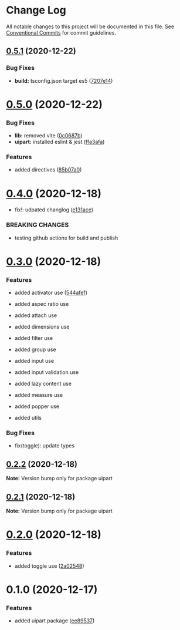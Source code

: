 # Change Log

All notable changes to this project will be documented in this file.
See [Conventional Commits](https://conventionalcommits.org) for commit guidelines.

## [0.5.1](https://github.com/5cube/upart/compare/v0.5.0...v0.5.1) (2020-12-22)


### Bug Fixes

* **build:** tsconfig.json target es5 ([7207e14](https://github.com/5cube/upart/commit/7207e147e3311e6665532f5a910c9db39edfc6ca))





# [0.5.0](https://github.com/5cube/upart/compare/v0.4.0...v0.5.0) (2020-12-22)


### Bug Fixes

* **lib:** removed vite ([0c0687b](https://github.com/5cube/upart/commit/0c0687bbe61ac56b121f70a539d6d72ce6abdc65))
* **uipart:** installed eslint & jest ([ffa3afa](https://github.com/5cube/upart/commit/ffa3afae24db42ba85e654882e0c6dfd901672be))


### Features

* added directives ([85b07a0](https://github.com/5cube/upart/commit/85b07a0f50da22c58c338b004c87f5eb2a9940af))





# [0.4.0](https://github.com/5cube/upart/compare/v0.3.0...v0.4.0) (2020-12-18)


* fix!: udpated changlog ([e131ace](https://github.com/5cube/upart/commit/e131ace5c20d04dbd3d56114d972acba793e0511))


### BREAKING CHANGES

* testing github actions for build and publish





# [0.3.0](https://github.com/5cube/upart/compare/v0.2.2...v0.3.0) (2020-12-18)


### Features

* added activator use ([544afef](https://github.com/5cube/upart/commit/544afef93a78f823bee7184a62ae1883bdd6fc61))

* added aspec ratio use

* added attach use

* added dimensions use

* added filter use

* added group use

* added input use

* added input validation use

* added lazy content use

* added measure use

* added popper use

* added utils

### Bug Fixes

* fix(toggle): update types




## [0.2.2](https://github.com/5cube/upart/compare/v0.2.1...v0.2.2) (2020-12-18)

**Note:** Version bump only for package uipart





## [0.2.1](https://github.com/5cube/upart/compare/v0.2.0...v0.2.1) (2020-12-18)

**Note:** Version bump only for package uipart





# [0.2.0](https://github.com/5cube/upart/compare/v0.1.0...v0.2.0) (2020-12-18)


### Features

* added toggle use ([2a02548](https://github.com/5cube/upart/commit/2a02548a8454506dc7d5bf8c02793eccb8f65604))





# 0.1.0 (2020-12-17)


### Features

* added uipart package ([ee89537](https://github.com/5cube/upart/commit/ee895372fa599877a28c9746cf0ba5d2e42ba7b4))
